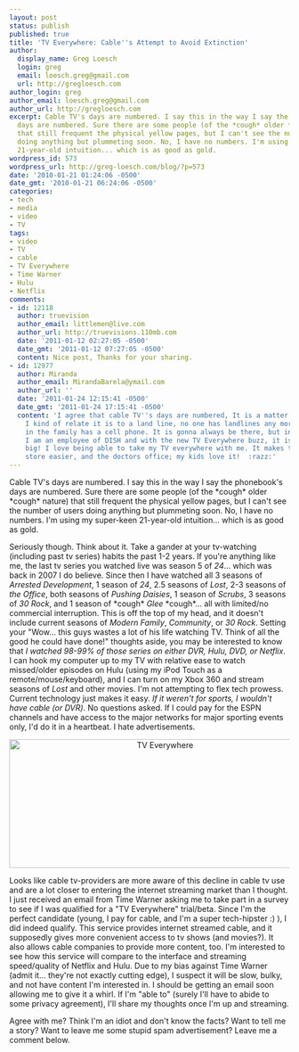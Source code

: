 ```yaml
---
layout: post
status: publish
published: true
title: 'TV Everywhere: Cable''s Attempt to Avoid Extinction'
author:
  display_name: Greg Loesch
  login: greg
  email: loesch.greg@gmail.com
  url: http://gregloesch.com
author_login: greg
author_email: loesch.greg@gmail.com
author_url: http://gregloesch.com
excerpt: Cable TV's days are numbered. I say this in the way I say the phonebook's
  days are numbered. Sure there are some people (of the *cough* older *cough* nature)
  that still frequent the physical yellow pages, but I can't see the number of users
  doing anything but plummeting soon. No, I have no numbers. I'm using my super-keen
  21-year-old intuition... which is as good as gold.
wordpress_id: 573
wordpress_url: http://greg-loesch.com/blog/?p=573
date: '2010-01-21 01:24:06 -0500'
date_gmt: '2010-01-21 06:24:06 -0500'
categories:
- tech
- media
- video
- TV
tags:
- video
- TV
- cable
- TV Everywhere
- Time Warner
- Hulu
- Netflix
comments:
- id: 12118
  author: truevision
  author_email: littlemen@live.com
  author_url: http://truevisions.110mb.com
  date: '2011-01-12 02:27:05 -0500'
  date_gmt: '2011-01-12 07:27:05 -0500'
  content: Nice post, Thanks for your sharing.
- id: 12977
  author: Miranda
  author_email: MirandaBarela@ymail.com
  author_url: ''
  date: '2011-01-24 12:15:41 -0500'
  date_gmt: '2011-01-24 17:15:41 -0500'
  content: 'I agree that cable TV''s days are numbered, It is a matter of time. How
    I kind of relate it is to a land line, no one has landlines any more because everyone
    in the family has a cell phone. It is gonna always be there, but in the shadows.
    I am an employee of DISH and with the new TV Everywhere buzz, it is going to go
    big! I love being able to take my TV everywhere with me. It makes the grocery
    store easier, and the doctors office; my kids love it!  :razz:'
---
```

<p>Cable TV's days are numbered. I say this in the way I say the phonebook's days are numbered. Sure there are some people (of the *cough* older *cough* nature) that still frequent the physical yellow pages, but I can't see the number of users doing anything but plummeting soon. No, I have no numbers. I'm using my super-keen 21-year-old intuition... which is as good as gold.<a id="more"></a><a id="more-573"></a></p>
<p>Seriously though. Think about it. Take a gander at your tv-watching (including past tv series) habits the past 1-2 years. If you're anything like me, the last tv series you watched live was season 5 of <em>24</em>... which was back in 2007 I do believe. Since then I have watched all 3 seasons of <em>Arrested Development</em>, 1 season of <em>24</em>, 2.5 seasons of <em>Lost</em>, 2-3 seasons of <em>the Office</em>, both seasons of <em>Pushing Daisies</em>, 1 season of <em>Scrubs</em>, 3 seasons of <em>30 Rock</em>, and 1 season of *cough* <em>Glee</em> *cough*... all with limited/no commercial interruption. This is off the top of my head, and it doesn't include current seasons of <em>Modern Family</em>, <em>Community</em>, or <em>30 Rock</em>. Setting your "Wow... this guys wastes a lot of his life watching TV. Think of all the good he could have done!" thoughts aside, you may be interested to know that <em>I watched 98-99% of those series on either DVR, Hulu, DVD, or Netflix</em>. I can hook my computer up to my TV with relative ease to watch missed/older episodes on Hulu (using my iPod Touch as a remote/mouse/keyboard), and I can turn on my Xbox 360 and stream seasons of <em>Lost </em>and other movies. I'm not attempting to flex tech prowess. Current technology just makes it easy. <em>If it weren't for sports, I wouldn't have cable (or DVR)</em>. No questions asked. If I could pay for the ESPN channels and have access to the major networks for major sporting events only, I'd do it in a heartbeat. I hate advertisements.</p>
<p style="text-align: center;"><a title="TV Everywhere" rel="lightbox[pics573]" href="http://greg-loesch.com/blog/images/2010/01/Screen-shot-2010-01-21-at-12.23.37-AM.png"><img class="attachment wp-att-572 centered" src="http://greg-loesch.com/blog/images/2010/01/Screen-shot-2010-01-21-at-12.23.37-AM.png" alt="TV Everywhere" width="544" height="231" /></a></p>
<p>Looks like cable tv-providers are more aware of this decline in cable tv use and are a lot closer to entering the internet streaming market than I thought. I just received an email from Time Warner asking me to take part in a survey to see if I was qualified for a "TV Everywhere" trial/beta. Since I'm the perfect candidate (young, I pay for cable, and I'm a super tech-hipster :) ), I did indeed qualify. This service provides internet streamed cable, and it supposedly gives more convenient access to tv shows (and movies?). It also allows cable companies to provide more content, too. I'm interested to see how this service will compare to the interface and streaming speed/quality of Netflix and Hulu. Due to my bias against Time Warner (admit it... they're not exactly cutting edge), I suspect it will be slow, bulky, and not have content I'm interested in. I should be getting an email soon allowing me to give it a whirl. If I'm "able to" (surely I'll have to abide to some privacy agreement), I'll share my thoughts once I'm up and streaming.</p>
<p>Agree with me? Think I'm an idiot and don't know the facts? Want to tell me a story? Want to leave me some stupid spam advertisement? Leave me a comment below.</p>
<p style="text-align: center;">
